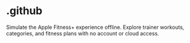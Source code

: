 # .github
Simulate the Apple Fitness+ experience offline. Explore trainer workouts, categories, and fitness plans with no account or cloud access.
